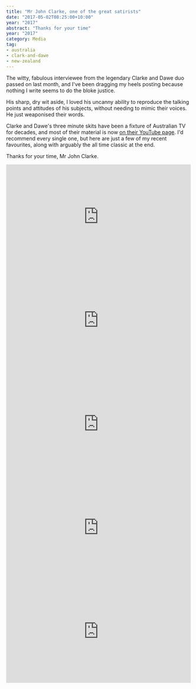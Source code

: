 ```yaml
---
title: "Mr John Clarke, one of the great satirists"
date: "2017-05-02T08:25:00+10:00"
year: "2017"
abstract: "Thanks for your time"
year: "2017"
category: Media
tag:
- australia
- clark-and-dawe
- new-zealand
---
```

The witty, fabulous interviewee from the legendary Clarke and Dawe duo passed on last month, and I've been dragging my heels posting because nothing I write seems to do the bloke justice.

His sharp, dry wit aside, I loved his uncanny ability to reproduce the talking points and attitudes of his subjects, without needing to mimic their voices. He just weaponised their words.

Clarke and Dawe's three minute skits have been a fixture of Australian TV for decades, and most of their material is now [on their YouTube page]. I'd recommend every single one, but here are just a few of my recent favourites, along with arguably the all time classic at the end.

Thanks for your time, Mr John Clarke.

<iframe style="width:500px; height:281px; border:0;" src="https://www.youtube.com/embed/lQoT9xXRXtY"></iframe>

<iframe style="width:500px; height:281px; border:0;" src="https://www.youtube.com/embed/w-MMUMPJUQI"></iframe>

<iframe style="width:500px; height:281px; border:0;" src="https://www.youtube.com/embed/ELaBzj7cn14"></iframe>

<iframe style="width:500px; height:281px; border:0;" src="https://www.youtube.com/embed/I5QwKEwo4Bc"></iframe>

<iframe style="width:500px; height:281px; border:0;" src="https://www.youtube.com/embed/3m5qxZm_JqM"></iframe>

[on their YouTube page]: https://www.youtube.com/channel/UCPyb1dDiGoZ07j_DKzam4sQ

